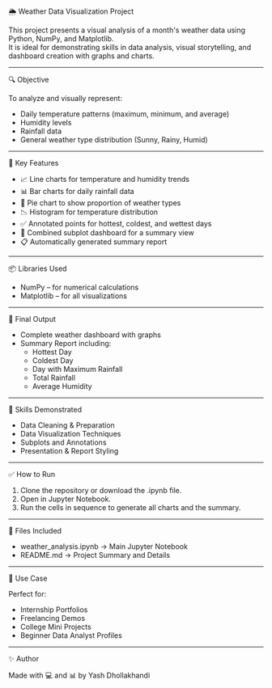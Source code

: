 
 🌦️ Weather Data Visualization Project

This project presents a visual analysis of a month's weather data using Python, NumPy, and Matplotlib.  
It is ideal for demonstrating skills in data analysis, visual storytelling, and dashboard creation with graphs and charts.

---

 🔍 Objective

To analyze and visually represent:
- Daily temperature patterns (maximum, minimum, and average)
- Humidity levels
- Rainfall data
- General weather type distribution (Sunny, Rainy, Humid)

---

📌 Key Features

- 📈 Line charts for temperature and humidity trends  
- 📊 Bar charts for daily rainfall data  
- 🥧 Pie chart to show proportion of weather types  
- 📉 Histogram for temperature distribution  
- ✅ Annotated points for hottest, coldest, and wettest days  
- 🧩 Combined subplot dashboard for a summary view  
- 📋 Automatically generated summary report

---

 📦 Libraries Used

- NumPy – for numerical calculations  
- Matplotlib – for all visualizations  

---

 📌 Final Output

- Complete weather dashboard with graphs
- Summary Report including:
  - Hottest Day
  - Coldest Day
  - Day with Maximum Rainfall
  - Total Rainfall
  - Average Humidity

---

 🧠 Skills Demonstrated

- Data Cleaning & Preparation  
- Data Visualization Techniques  
- Subplots and Annotations  
- Presentation & Report Styling

---

 ✅ How to Run

1. Clone the repository or download the .ipynb file.
2. Open in Jupyter Notebook.
3. Run the cells in sequence to generate all charts and the summary.

---

📁 Files Included

- weather_analysis.ipynb → Main Jupyter Notebook
- README.md → Project Summary and Details

---

💼 Use Case

Perfect for:
- Internship Portfolios
- Freelancing Demos
- College Mini Projects
- Beginner Data Analyst Profiles

---

✨ Author

Made with 💻 and 📊 by Yash Dhollakhandi
